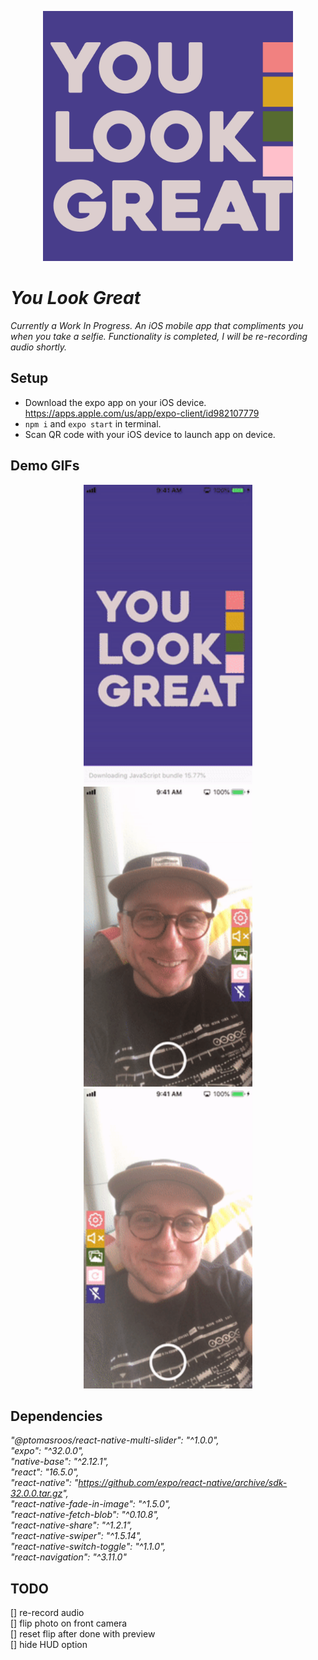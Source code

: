 <p align="center">
<img src="assets/readme/titlesquare.jpg" width="400"></p>

# _You Look Great_

_Currently a Work In Progress. An iOS mobile app that compliments you when you take a selfie.  Functionality is completed, I will be re-recording audio shortly._

## Setup

- Download the expo app on your iOS device. https://apps.apple.com/us/app/expo-client/id982107779
- `npm i` and `expo start` in terminal.
- Scan QR code with your iOS device to launch app on device.

## Demo GIFs

<p align="center">
<img src="assets/readme/demo1.gif" width="270">
<img src="assets/readme/demo2.gif" width="270">
<img src="assets/readme/demo3.gif" width="270">
</p>

## Dependencies

*"@ptomasroos/react-native-multi-slider": "^1.0.0",*  
*"expo": "^32.0.0",*  
*"native-base": "^2.12.1",*  
*"react": "16.5.0",*  
*"react-native": "https://github.com/expo/react-native/archive/sdk-32.0.0.tar.gz",*  
*"react-native-fade-in-image": "^1.5.0",*  
*"react-native-fetch-blob": "^0.10.8",*  
*"react-native-share": "^1.2.1",*  
*"react-native-swiper": "^1.5.14",*  
*"react-native-switch-toggle": "^1.1.0",*  
*"react-navigation": "^3.11.0"*  

## TODO

[] re-record audio  
[] flip photo on front camera  
[] reset flip after done with preview  
[] hide HUD option
